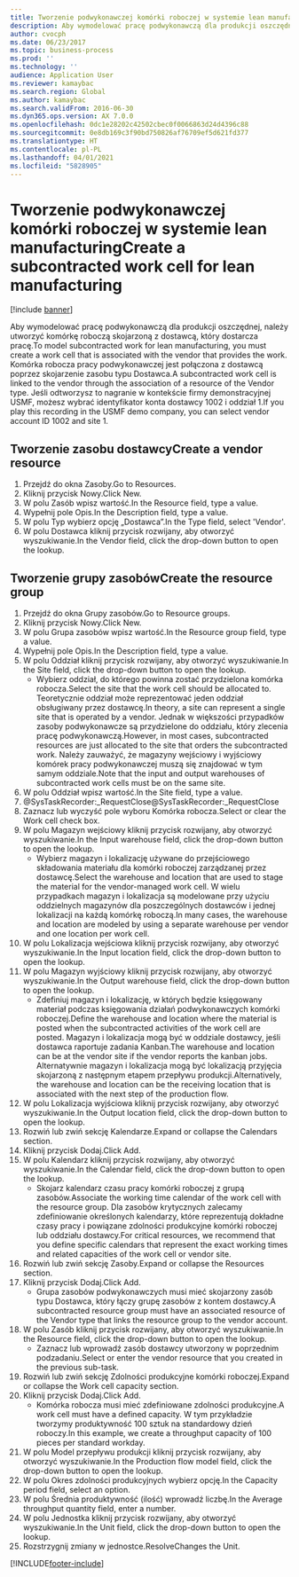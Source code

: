 ```yaml
---
title: Tworzenie podwykonawczej komórki roboczej w systemie lean manufacturing
description: Aby wymodelować pracę podwykonawczą dla produkcji oszczędnej, należy utworzyć komórkę roboczą skojarzoną z dostawcą, który dostarcza pracę.
author: cvocph
ms.date: 06/23/2017
ms.topic: business-process
ms.prod: ''
ms.technology: ''
audience: Application User
ms.reviewer: kamaybac
ms.search.region: Global
ms.author: kamaybac
ms.search.validFrom: 2016-06-30
ms.dyn365.ops.version: AX 7.0.0
ms.openlocfilehash: 0dc1e28202c42502cbec0f0066863d24d4396c88
ms.sourcegitcommit: 0e8db169c3f90bd750826af76709ef5d621fd377
ms.translationtype: HT
ms.contentlocale: pl-PL
ms.lasthandoff: 04/01/2021
ms.locfileid: "5828905"
---
```

# <a name="create-a-subcontracted-work-cell-for-lean-manufacturing"></a><span data-ttu-id="722f9-103">Tworzenie podwykonawczej komórki roboczej w systemie lean manufacturing</span><span class="sxs-lookup"><span data-stu-id="722f9-103">Create a subcontracted work cell for lean manufacturing</span></span>

[!include [banner](../../includes/banner.md)]

<span data-ttu-id="722f9-104">Aby wymodelować pracę podwykonawczą dla produkcji oszczędnej, należy utworzyć komórkę roboczą skojarzoną z dostawcą, który dostarcza pracę.</span><span class="sxs-lookup"><span data-stu-id="722f9-104">To model subcontracted work for lean manufacturing, you must create a work cell that is associated with the vendor that provides the work.</span></span> <span data-ttu-id="722f9-105">Komórka robocza pracy podwykonawczej jest połączona z dostawcą poprzez skojarzenie zasobu typu Dostawca.</span><span class="sxs-lookup"><span data-stu-id="722f9-105">A subcontracted work cell is linked to the vendor through the association of a resource of the Vendor type.</span></span> <span data-ttu-id="722f9-106">Jeśli odtworzysz to nagranie w kontekście firmy demonstracyjnej USMF, możesz wybrać identyfikator konta dostawcy 1002 i oddział 1.</span><span class="sxs-lookup"><span data-stu-id="722f9-106">If you play this recording in the USMF demo company, you can select vendor account ID 1002 and site 1.</span></span>


## <a name="create-a-vendor-resource"></a><span data-ttu-id="722f9-107">Tworzenie zasobu dostawcy</span><span class="sxs-lookup"><span data-stu-id="722f9-107">Create a vendor resource</span></span>
1. <span data-ttu-id="722f9-108">Przejdź do okna Zasoby.</span><span class="sxs-lookup"><span data-stu-id="722f9-108">Go to Resources.</span></span>
2. <span data-ttu-id="722f9-109">Kliknij przycisk Nowy.</span><span class="sxs-lookup"><span data-stu-id="722f9-109">Click New.</span></span>
3. <span data-ttu-id="722f9-110">W polu Zasób wpisz wartość.</span><span class="sxs-lookup"><span data-stu-id="722f9-110">In the Resource field, type a value.</span></span>
4. <span data-ttu-id="722f9-111">Wypełnij pole Opis.</span><span class="sxs-lookup"><span data-stu-id="722f9-111">In the Description field, type a value.</span></span>
5. <span data-ttu-id="722f9-112">W polu Typ wybierz opcję „Dostawca”.</span><span class="sxs-lookup"><span data-stu-id="722f9-112">In the Type field, select 'Vendor'.</span></span>
6. <span data-ttu-id="722f9-113">W polu Dostawca kliknij przycisk rozwijany, aby otworzyć wyszukiwanie.</span><span class="sxs-lookup"><span data-stu-id="722f9-113">In the Vendor field, click the drop-down button to open the lookup.</span></span>

## <a name="create-the-resource-group"></a><span data-ttu-id="722f9-114">Tworzenie grupy zasobów</span><span class="sxs-lookup"><span data-stu-id="722f9-114">Create the resource group</span></span>
1. <span data-ttu-id="722f9-115">Przejdź do okna Grupy zasobów.</span><span class="sxs-lookup"><span data-stu-id="722f9-115">Go to Resource groups.</span></span>
2. <span data-ttu-id="722f9-116">Kliknij przycisk Nowy.</span><span class="sxs-lookup"><span data-stu-id="722f9-116">Click New.</span></span>
3. <span data-ttu-id="722f9-117">W polu Grupa zasobów wpisz wartość.</span><span class="sxs-lookup"><span data-stu-id="722f9-117">In the Resource group field, type a value.</span></span>
4. <span data-ttu-id="722f9-118">Wypełnij pole Opis.</span><span class="sxs-lookup"><span data-stu-id="722f9-118">In the Description field, type a value.</span></span>
5. <span data-ttu-id="722f9-119">W polu Oddział kliknij przycisk rozwijany, aby otworzyć wyszukiwanie.</span><span class="sxs-lookup"><span data-stu-id="722f9-119">In the Site field, click the drop-down button to open the lookup.</span></span>
    * <span data-ttu-id="722f9-120">Wybierz oddział, do którego powinna zostać przydzielona komórka robocza.</span><span class="sxs-lookup"><span data-stu-id="722f9-120">Select the site that the work cell should be allocated to.</span></span> <span data-ttu-id="722f9-121">Teoretycznie oddział może reprezentować jeden oddział obsługiwany przez dostawcę.</span><span class="sxs-lookup"><span data-stu-id="722f9-121">In theory, a site can represent a single site that is operated by a vendor.</span></span> <span data-ttu-id="722f9-122">Jednak w większości przypadków zasoby podwykonawcze są przydzielone do oddziału, który zlecenia pracę podwykonawczą.</span><span class="sxs-lookup"><span data-stu-id="722f9-122">However, in most cases, subcontracted resources are just allocated to the site that orders the subcontracted work.</span></span> <span data-ttu-id="722f9-123">Należy zauważyć, że magazyny wejściowy i wyjściowy komórek pracy podwykonawczej muszą się znajdować w tym samym oddziale.</span><span class="sxs-lookup"><span data-stu-id="722f9-123">Note that the input and output warehouses of subcontracted work cells must be on the same site.</span></span>  
6. <span data-ttu-id="722f9-124">W polu Oddział wpisz wartość.</span><span class="sxs-lookup"><span data-stu-id="722f9-124">In the Site field, type a value.</span></span>
7. <span data-ttu-id="722f9-125">@SysTaskRecorder:_RequestClose</span><span class="sxs-lookup"><span data-stu-id="722f9-125">@SysTaskRecorder:_RequestClose</span></span>
8. <span data-ttu-id="722f9-126">Zaznacz lub wyczyść pole wyboru Komórka robocza.</span><span class="sxs-lookup"><span data-stu-id="722f9-126">Select or clear the Work cell check box.</span></span>
9. <span data-ttu-id="722f9-127">W polu Magazyn wejściowy kliknij przycisk rozwijany, aby otworzyć wyszukiwanie.</span><span class="sxs-lookup"><span data-stu-id="722f9-127">In the Input warehouse field, click the drop-down button to open the lookup.</span></span>
    * <span data-ttu-id="722f9-128">Wybierz magazyn i lokalizację używane do przejściowego składowania materiału dla komórki roboczej zarządzanej przez dostawcę.</span><span class="sxs-lookup"><span data-stu-id="722f9-128">Select the warehouse and location that are used to stage the material for the vendor-managed work cell.</span></span> <span data-ttu-id="722f9-129">W wielu przypadkach magazyn i lokalizacja są modelowane przy użyciu oddzielnych magazynów dla poszczególnych dostawców i jednej lokalizacji na każdą komórkę roboczą.</span><span class="sxs-lookup"><span data-stu-id="722f9-129">In many cases, the warehouse and location are modeled by using a separate warehouse per vendor and one location per work cell.</span></span>  
10. <span data-ttu-id="722f9-130">W polu Lokalizacja wejściowa kliknij przycisk rozwijany, aby otworzyć wyszukiwanie.</span><span class="sxs-lookup"><span data-stu-id="722f9-130">In the Input location field, click the drop-down button to open the lookup.</span></span>
11. <span data-ttu-id="722f9-131">W polu Magazyn wyjściowy kliknij przycisk rozwijany, aby otworzyć wyszukiwanie.</span><span class="sxs-lookup"><span data-stu-id="722f9-131">In the Output warehouse field, click the drop-down button to open the lookup.</span></span>
    * <span data-ttu-id="722f9-132">Zdefiniuj magazyn i lokalizację, w których będzie księgowany materiał podczas księgowania działań podwykonawczych komórki roboczej.</span><span class="sxs-lookup"><span data-stu-id="722f9-132">Define the warehouse and location where the material is posted when the subcontracted activities of the work cell are posted.</span></span> <span data-ttu-id="722f9-133">Magazyn i lokalizacja mogą być w oddziale dostawcy, jeśli dostawca raportuje zadania Kanban.</span><span class="sxs-lookup"><span data-stu-id="722f9-133">The warehouse and location can be at the vendor site if the vendor reports the kanban jobs.</span></span> <span data-ttu-id="722f9-134">Alternatywnie magazyn i lokalizacja mogą być lokalizacją przyjęcia skojarzoną z następnym etapem przepływu produkcji.</span><span class="sxs-lookup"><span data-stu-id="722f9-134">Alternatively, the warehouse and location can be the receiving location that is associated with the next step of the production flow.</span></span>  
12. <span data-ttu-id="722f9-135">W polu Lokalizacja wyjściowa kliknij przycisk rozwijany, aby otworzyć wyszukiwanie.</span><span class="sxs-lookup"><span data-stu-id="722f9-135">In the Output location field, click the drop-down button to open the lookup.</span></span>
13. <span data-ttu-id="722f9-136">Rozwiń lub zwiń sekcję Kalendarze.</span><span class="sxs-lookup"><span data-stu-id="722f9-136">Expand or collapse the Calendars section.</span></span>
14. <span data-ttu-id="722f9-137">Kliknij przycisk Dodaj.</span><span class="sxs-lookup"><span data-stu-id="722f9-137">Click Add.</span></span>
15. <span data-ttu-id="722f9-138">W polu Kalendarz kliknij przycisk rozwijany, aby otworzyć wyszukiwanie.</span><span class="sxs-lookup"><span data-stu-id="722f9-138">In the Calendar field, click the drop-down button to open the lookup.</span></span>
    * <span data-ttu-id="722f9-139">Skojarz kalendarz czasu pracy komórki roboczej z grupą zasobów.</span><span class="sxs-lookup"><span data-stu-id="722f9-139">Associate the working time calendar of the work cell with the resource group.</span></span> <span data-ttu-id="722f9-140">Dla zasobów krytycznych zalecamy zdefiniowanie określonych kalendarzy, które reprezentują dokładne czasy pracy i powiązane zdolności produkcyjne komórki roboczej lub oddziału dostawcy.</span><span class="sxs-lookup"><span data-stu-id="722f9-140">For critical resources, we recommend that you define specific calendars that represent the exact working times and related capacities of the work cell or vendor site.</span></span>  
16. <span data-ttu-id="722f9-141">Rozwiń lub zwiń sekcję Zasoby.</span><span class="sxs-lookup"><span data-stu-id="722f9-141">Expand or collapse the Resources section.</span></span>
17. <span data-ttu-id="722f9-142">Kliknij przycisk Dodaj.</span><span class="sxs-lookup"><span data-stu-id="722f9-142">Click Add.</span></span>
    * <span data-ttu-id="722f9-143">Grupa zasobów podwykonawczych musi mieć skojarzony zasób typu Dostawca, który łączy grupę zasobów z kontem dostawcy.</span><span class="sxs-lookup"><span data-stu-id="722f9-143">A subcontracted resource group must have an associated resource of the Vendor type that links the resource group to the vendor account.</span></span>  
18. <span data-ttu-id="722f9-144">W polu Zasób kliknij przycisk rozwijany, aby otworzyć wyszukiwanie.</span><span class="sxs-lookup"><span data-stu-id="722f9-144">In the Resource field, click the drop-down button to open the lookup.</span></span>
    * <span data-ttu-id="722f9-145">Zaznacz lub wprowadź zasób dostawcy utworzony w poprzednim podzadaniu.</span><span class="sxs-lookup"><span data-stu-id="722f9-145">Select or enter the vendor resource that you created in the previous sub-task.</span></span>  
19. <span data-ttu-id="722f9-146">Rozwiń lub zwiń sekcję Zdolności produkcyjne komórki roboczej.</span><span class="sxs-lookup"><span data-stu-id="722f9-146">Expand or collapse the Work cell capacity section.</span></span>
20. <span data-ttu-id="722f9-147">Kliknij przycisk Dodaj.</span><span class="sxs-lookup"><span data-stu-id="722f9-147">Click Add.</span></span>
    * <span data-ttu-id="722f9-148">Komórka robocza musi mieć zdefiniowane zdolności produkcyjne.</span><span class="sxs-lookup"><span data-stu-id="722f9-148">A work cell must have a defined capacity.</span></span> <span data-ttu-id="722f9-149">W tym przykładzie tworzymy produktywność 100 sztuk na standardowy dzień roboczy.</span><span class="sxs-lookup"><span data-stu-id="722f9-149">In this example, we create a throughput capacity of 100 pieces per standard workday.</span></span>  
21. <span data-ttu-id="722f9-150">W polu Model przepływu produkcji kliknij przycisk rozwijany, aby otworzyć wyszukiwanie.</span><span class="sxs-lookup"><span data-stu-id="722f9-150">In the Production flow model field, click the drop-down button to open the lookup.</span></span>
22. <span data-ttu-id="722f9-151">W polu Okres zdolności produkcyjnych wybierz opcję.</span><span class="sxs-lookup"><span data-stu-id="722f9-151">In the Capacity period field, select an option.</span></span>
23. <span data-ttu-id="722f9-152">W polu Średnia produktywność (ilość) wprowadź liczbę.</span><span class="sxs-lookup"><span data-stu-id="722f9-152">In the Average throughput quantity field, enter a number.</span></span>
24. <span data-ttu-id="722f9-153">W polu Jednostka kliknij przycisk rozwijany, aby otworzyć wyszukiwanie.</span><span class="sxs-lookup"><span data-stu-id="722f9-153">In the Unit field, click the drop-down button to open the lookup.</span></span>
25. <span data-ttu-id="722f9-154">Rozstrzygnij zmiany w jednostce.</span><span class="sxs-lookup"><span data-stu-id="722f9-154">ResolveChanges the Unit.</span></span>



[!INCLUDE[footer-include](../../../includes/footer-banner.md)]